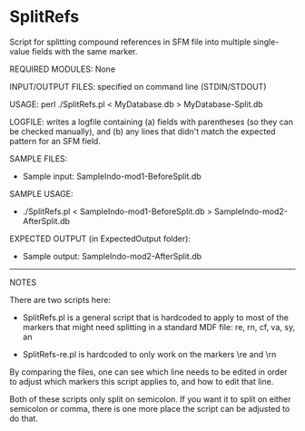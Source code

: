 # SplitRefs
Script for splitting compound references in SFM file into multiple single-value fields with the same marker.

REQUIRED MODULES: None

INPUT/OUTPUT FILES: specified on command line (STDIN/STDOUT)

USAGE:  perl ./SplitRefs.pl <  MyDatabase.db > MyDatabase-Split.db

LOGFILE: writes a logfile containing (a) fields with parentheses (so they can be checked 
manually), and (b) any lines that didn't match the expected pattern for an SFM field.

SAMPLE FILES:
  * Sample input:	SampleIndo-mod1-BeforeSplit.db

SAMPLE USAGE:
  * ./SplitRefs.pl < SampleIndo-mod1-BeforeSplit.db > SampleIndo-mod2-AfterSplit.db

EXPECTED OUTPUT (in ExpectedOutput folder):
  * Sample output:	SampleIndo-mod2-AfterSplit.db


----------
NOTES

There are two scripts here:

 * SplitRefs.pl  is a general script that is hardcoded to apply to most of the markers that might need splitting in a standard MDF file: re, rn, cf, va, sy, an

 * SplitRefs-re.pl  is hardcoded to only work on the markers \re and \rn

By comparing the files, one can see which line needs to be edited in order
to adjust which markers this script applies to, and how to edit that line.

Both of these scripts only split on semicolon.  If you want it to split on
either semicolon or comma, there is one more place the script can be adjusted
to do that.
